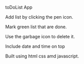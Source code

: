 toDoList App 

Add list by clicking the pen icon.

Mark green list that are done.

Use the garbage icon to delete it.

Include date and time on top

Built using html css amd javascript.

